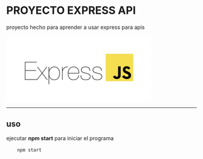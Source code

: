 <!-- markdownlint-disable-file MD033 -->
# __PROYECTO EXPRESS API__

proyecto hecho para aprender a usar express para apis  

<img src="assets/express.png" alt="express" width=385 align="center"/>

___

## __uso__

ejecutar __npm start__  para iniciar el programa

```javascript
    npm start 
```
